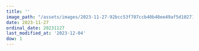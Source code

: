 ```yaml
---
title: ''
image_path: "/assets/images/2023-11-27-92bcc53f707ccb40b48ee49af5d10271.jpeg"
date: 2023-11-27
ordinal_date: 20231127
last_modified_at: '2023-12-04'
dow: 1
---
```


